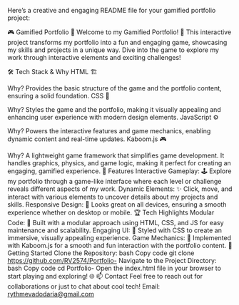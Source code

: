
Here’s a creative and engaging README file for your gamified portfolio project:

🎮 Gamified Portfolio 🌟
Welcome to my Gamified Portfolio! 🚀 This interactive project transforms my portfolio into a fun and engaging game, showcasing my skills and projects in a unique way. Dive into the game to explore my work through interactive elements and exciting challenges!

🛠 Tech Stack & Why
HTML 🏗️

Why? Provides the basic structure of the game and the portfolio content, ensuring a solid foundation.
CSS 🎨

Why? Styles the game and the portfolio, making it visually appealing and enhancing user experience with modern design elements.
JavaScript ⚙️

Why? Powers the interactive features and game mechanics, enabling dynamic content and real-time updates.
Kaboom.js 🎮

Why? A lightweight game framework that simplifies game development. It handles graphics, physics, and game logic, making it perfect for creating an engaging, gamified experience.
🚀 Features
Interactive Gameplay: 🕹️ Explore my portfolio through a game-like interface where each level or challenge reveals different aspects of my work.
Dynamic Elements: ✨ Click, move, and interact with various elements to uncover details about my projects and skills.
Responsive Design: 📱 Looks great on all devices, ensuring a smooth experience whether on desktop or mobile.
🏆 Tech Highlights
Modular Code: 🧩 Built with a modular approach using HTML, CSS, and JS for easy maintenance and scalability.
Engaging UI: 🌟 Styled with CSS to create an immersive, visually appealing experience.
Game Mechanics: 🎯 Implemented with Kaboom.js for a smooth and fun interaction with the portfolio content.
🔧 Getting Started
Clone the Repository:
bash
Copy code
git clone https://github.com/RV2574/Portfolio-
Navigate to the Project Directory:
bash
Copy code
cd Portfolio-
Open the index.html file in your browser to start playing and exploring! 🌐
📫 Contact
Feel free to reach out for collaborations or just to chat about cool tech!
Email: rythmevadodaria@gmail.com
